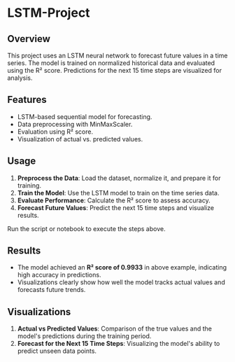 # LSTM-Project

## Overview
This project uses an LSTM neural network to forecast future values in a time series. The model is trained on normalized historical data and evaluated using the R² score. Predictions for the next 15 time steps are visualized for analysis.

## Features
- LSTM-based sequential model for forecasting.
- Data preprocessing with MinMaxScaler.
- Evaluation using R² score.
- Visualization of actual vs. predicted values.

## Usage
1. **Preprocess the Data**: Load the dataset, normalize it, and prepare it for training.
2. **Train the Model**: Use the LSTM model to train on the time series data.
3. **Evaluate Performance**: Calculate the R² score to assess accuracy.
4. **Forecast Future Values**: Predict the next 15 time steps and visualize results.

Run the script or notebook to execute the steps above.

## Results
- The model achieved an **R² score of 0.9933** in above example, indicating high accuracy in predictions.
- Visualizations clearly show how well the model tracks actual values and forecasts future trends.

## Visualizations
1. **Actual vs Predicted Values**: Comparison of the true values and the model's predictions during the training period.
2. **Forecast for the Next 15 Time Steps**: Visualizing the model's ability to predict unseen data points.
